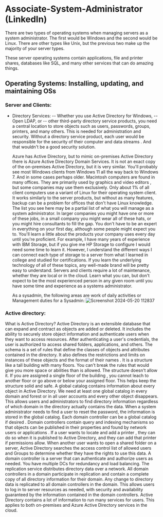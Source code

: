 # Associate-System-Administrator (LinkedIn)

There are two types of operating systems when managing servers as a system administrator. 
The first would be Windows and the second would be Linux. There are other types like Unix, but the previous two make up the majority of your server types. 

These server operating systems contain applications, file and printer shares, databases like SQL, and many other services that can do amazing things. 

## Operating Systems: Installing, updating, and maintaining OSs

### Server and Clients:
- Directory Services:
-- Whether you use Active Directory for Windows,
-- Open LDAP, or
-- other third-party directory service products, you need a central location to store objects such as users, passwords, groups, printers, and many others. This is needed for administration and security. Without a directory service product, each user would be responsible for the security of their computer and data streams . And that wouldn't be a good security solution.

  Azure has Active Directory, but to mimic on-premises Active Directory there is Azure Active Directory Domain Services. It is not an exact copy of the on-premises Active Directory, but it is very similar. You'll probably see most Windows clients from Windows 11 all the way back to Windows 7. And in some cases perhaps older. Macintosh computers are found in many offices. They are primarily used by graphics and video editors , but some companies may use them exclusively. Only about 1% of all client computers use a variant of Linux for their operating system client. It works similarly to the server products, but without as many features, backup can be a problem for offices that don't have Linux knowledge. The list you see here may be a partial list of what you will manage as a system administrator. In larger companies you might have one or more of these jobs, in a small company you might wear all of these hats, or you might hire consultants to fill the gap. You don't have to be an expert in everything on your first day, although some people might expect you to. You'll learn a little about the products your company uses every day until you're proficient. For example, I have many years of experience with IBM Storage, but if you give me HP Storage to configure I would need some time to learn it. However, I understand the different ways I can connect each type of storage to a server from what I learned in college and studied for certifications. If you learn the underlying technology of all of these topics, any well-made brand will be pretty easy to understand. Servers and clients require a lot of maintenance, whether they are local or in the cloud. Learn what you can, but don't expect to be the most experienced person in any given room until you have some time and experience as a systems administrator.

  As a sysadmin, the following areas are work of daily activities or Management duties for a Sysadmin:
![Screenshot 2024-05-20 112837](https://github.com/rubak714/Associate-System-Administrator/assets/101013219/5000a214-a11a-48fd-9451-0abd38c131cd)

### Active directory:

What is Active Directory? Active Directory is an extensible database that can expand and contract as objects are added or deleted. It includes the ability to securely store object information and authenticate users when they want to access resources. After authenticating a user's credentials, the user is authorized to access shared folders, applications, and others. The schema is a set of rules that define the classes of objects and attributes contained in the directory. It also defines the restrictions and limits on instances of these objects and the format of their names . It is a structure like a tall building with many floors. You can't break the rules that would give you more space or abilities than is allowed. The structure doesn't allow it. If you are assigned a single floor of the building , you cannot leach to another floor or go above or below your assigned floor. This helps keep the structure solid and safe. A global catalog contains information about every object in Active Directory. We need at least one global catalog in every domain and forest or in all user accounts and every other object disappears. This allows users and administrators to find directory information regardless of which domain in the directory actually contains the data. When a system administrator needs to find a user to reset the password, the information is stored in the global catalog. Each domain controller can be a global catalog if desired . Domain controllers contain query and indexing mechanisms so that objects can be published in their properties and found by network users or applications . If a user wants to locate and add a printer , they can do so when it is published to Active Directory, and they can add that printer if permissions allow. When another user wants to open a shared folder on a server, Active Directory searches the access control list of allowed users and Groups to determine whether they have the rights to use this data. A domain controller is a server that can authenticate and authorize users as needed. You have multiple DCs for redundancy and load balancing. The replication service distributes directory data over a network. All domain controllers in a domain participate in replication and contain a complete copy of all directory information for their domain. Any change to directory data is replicated to all domain controllers in the domain. This allows users to log in to server resources as needed, with security and availability guaranteed by the information contained in the domain controllers. Active Directory contains a lot of information to run many services for users. This applies to both on-premises and Azure Active Directory services in the cloud.

  
